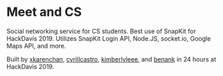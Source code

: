 # Meet and CS
Social networking service for CS students. Best use of SnapKit for HackDavis 2019. Utilizes SnapKit Login API, Node.JS, socket.io, Google Maps API, and more.

Built by [xkarenchan](https://github.com/xkarenchan), [cyrillcastro](https://github.com/cyrillcastro), [kimberlyleee](https://github.com/kimberlyleee), and [benank](https://github.com/benank) in 24 hours at HackDavis 2019.